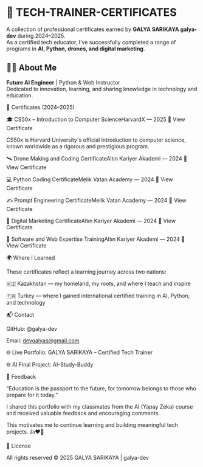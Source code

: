 # 📂 TECH-TRAINER-CERTIFICATES

A collection of professional certificates earned by **GALYA SARIKAYA galya-dev** during 2024–2025.  
As a certified tech educator, I’ve successfully completed a range of programs in **AI, Python, drones, and digital marketing**.

## 👩‍🏫 About Me

**Future AI Engineer** | Python & Web Instructor  
Dedicated to innovation, learning, and sharing knowledge in technology and education.

📜 Certificates (2024–2025)

🎓 CS50x – Introduction to Computer ScienceHarvardX — 2025 📄 View Certificate

CS50x is Harvard University's official introduction to computer science, known worldwide as a rigorous and prestigious program.

🛰️ Drone Making and Coding CertificateAltın Kariyer Akademi — 2024 📄 View Certificate

💻 Python Coding CertificateMelik Vatan Academy — 2024 📄 View Certificate

✍️ Prompt Engineering CertificateMelik Vatan Academy — 2024 📄 View Certificate

📱 Digital Marketing CertificateAltın Kariyer Akademi — 2024 📄 View Certificate

🧠 Software and Web Expertise TrainingAltın Kariyer Akademi — 2024 📄 View Certificate

  🌍 Where I Learned

These certificates reflect a learning journey across two nations:

🇰🇿 Kazakhstan — my homeland, my roots, and where I teach and inspire

🇹🇷 Turkey — where I gained international certified training in AI, Python, and technology


📬 Contact

GitHub: @galya-dev

Email: devgalyas@gmail.com

🌐 Live Portfolio: GALYA SARIKAYA – Certified Tech Trainer

🌐 AI Final Project: AI-Study-Buddy

💬 Feedback

“Education is the passport to the future, for tomorrow belongs to those who prepare for it today.”

I shared this portfolio with my classmates from the AI (Yapay Zeka) course and received valuable feedback and encouraging comments.

This motivates me to continue learning and building meaningful tech projects. 👍❤️🙏

📜 License

All rights reserved © 2025 GALYA SARIKAYA | galya-dev
